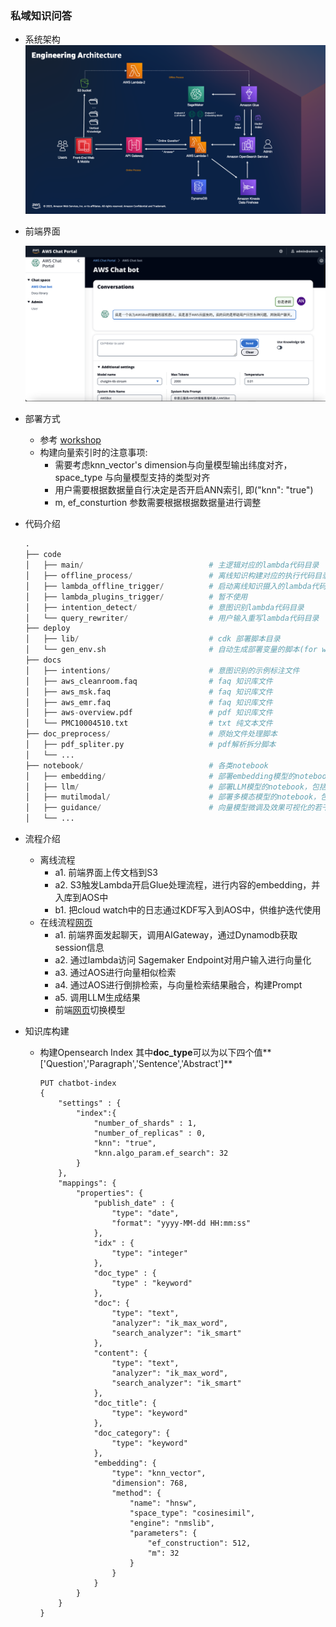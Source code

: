 ### 私域知识问答

- 系统架构
  ![arch](./arch.png)

- 前端界面
  
  ![console](./console.png)
  
- 部署方式
  - 参考 [workshop](https://catalog.us-east-1.prod.workshops.aws/workshops/158a2497-7cbe-4ba4-8bee-2307cb01c08a/en-US)
  - 构建向量索引时的注意事项:
      + 需要考虑knn_vector's dimension与向量模型输出纬度对齐，space_type 与向量模型支持的类型对齐
      + 用户需要根据数据量自行决定是否开启ANN索引, 即("knn": "true")
      + m, ef_consturtion 参数需要根据根据数据量进行调整

- 代码介绍

  ```python
  .
  ├── code
  │   ├── main/                            # 主逻辑对应的lambda代码目录
  │   ├── offline_process/                 # 离线知识构建对应的执行代码目录
  │   ├── lambda_offline_trigger/          # 启动离线知识摄入的lambda代码目录
  │   ├── lambda_plugins_trigger/          # 暂不使用
  │   ├── intention_detect/                # 意图识别lambda代码目录
  │   └── query_rewriter/                  # 用户输入重写lambda代码目录
  ├── deploy
  │   ├── lib/                             # cdk 部署脚本目录
  │   └── gen_env.sh                       # 自动生成部署变量的脚本(for workshop)
  ├── docs
  │   ├── intentions/                      # 意图识别的示例标注文件
  │   ├── aws_cleanroom.faq                # faq 知识库文件
  │   ├── aws_msk.faq                      # faq 知识库文件
  │   ├── aws_emr.faq                      # faq 知识库文件
  │   ├── aws-overview.pdf                 # pdf 知识库文件
  │   └── PMC10004510.txt                  # txt 纯文本文件
  ├── doc_preprocess/                      # 原始文件处理脚本
  │   ├── pdf_spliter.py                   # pdf解析拆分脚本      
  │   └── ...                  
  ├── notebook/                            # 各类notebook
  │   ├── embedding/                       # 部署embedding模型的notebook，包括bge, paraphrase-multilingual, 以及finetune embedding模型的脚本    
  │   ├── llm/                             # 部署LLM模型的notebook，包括chatglm2, qwen, buffer-instruct-baichuan-001
  │   ├── mutilmodal/                      # 部署多模态模型的notebook，包括VisualGLM
  │   ├── guidance/                        # 向量模型微调及效果可视化的若干notebook                         
  │   └── ...     
  ```

- 流程介绍

  - 离线流程
    - a1. 前端界面上传文档到S3
    - a2. S3触发Lambda开启Glue处理流程，进行内容的embedding，并入库到AOS中
    - b1. 把cloud watch中的日志通过KDF写入到AOS中，供维护迭代使用
  - 在线流程[网页](http://chatbotfe-1170248869.us-west-2.elb.amazonaws.com/chat#)
    - a1. 前端界面发起聊天，调用AIGateway，通过Dynamodb获取session信息
    - a2. 通过lambda访问 Sagemaker Endpoint对用户输入进行向量化
    - a3. 通过AOS进行向量相似检索
    - a4. 通过AOS进行倒排检索，与向量检索结果融合，构建Prompt
    - a5. 调用LLM生成结果 
    - 前端[网页](http://chatbotfe-1170248869.us-west-2.elb.amazonaws.com/chat#)切换模型

- 知识库构建
  
  + 构建Opensearch Index
    其中**doc_type**可以为以下四个值**['Question','Paragraph','Sentence','Abstract']**
    
    ```shell
    PUT chatbot-index
    {
        "settings" : {
            "index":{
                "number_of_shards" : 1,
                "number_of_replicas" : 0,
                "knn": "true",
                "knn.algo_param.ef_search": 32
            }
        },
        "mappings": {
            "properties": {
                "publish_date" : {
                    "type": "date",
                    "format": "yyyy-MM-dd HH:mm:ss"
                },
                "idx" : {
                    "type": "integer"
                },
                "doc_type" : {
                    "type" : "keyword"
                },
                "doc": {
                    "type": "text",
                    "analyzer": "ik_max_word",
                    "search_analyzer": "ik_smart"
                },
                "content": {
                    "type": "text",
                    "analyzer": "ik_max_word",
                    "search_analyzer": "ik_smart"
                },
                "doc_title": {
                    "type": "keyword"
                },
                "doc_category": {
                    "type": "keyword"
                },
                "embedding": {
                    "type": "knn_vector",
                    "dimension": 768,
                    "method": {
                        "name": "hnsw",
                        "space_type": "cosinesimil",
                        "engine": "nmslib",
                        "parameters": {
                            "ef_construction": 512,
                            "m": 32
                        }
                    }            
                }
            }
        }
    }
    ```

